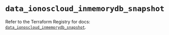 # `data_ionoscloud_inmemorydb_snapshot`

Refer to the Terraform Registry for docs: [`data_ionoscloud_inmemorydb_snapshot`](https://registry.terraform.io/providers/ionos-cloud/ionoscloud/6.7.5/docs/data-sources/inmemorydb_snapshot).

